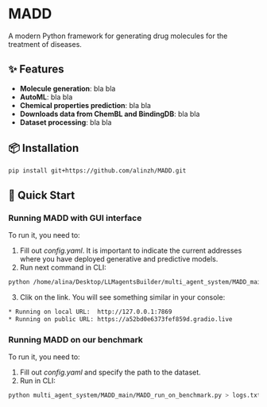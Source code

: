 # MADD

A modern Python framework for generating drug molecules for the treatment of diseases.

## ✨ Features

- **Molecule generation**: bla bla
- **AutoML**: bla bla
- **Chemical properties prediction**:  bla bla
- **Downloads data from ChemBL and BindingDB**:  bla bla
- **Dataset processing**:  bla bla

## 📦 Installation

```bash
pip install git+https://github.com/alinzh/MADD.git
```

## 🚀 Quick Start
### Running MADD with GUI interface
To run it, you need to:
1) Fill out _config.yaml_. It is important to indicate the current addresses where you have deployed generative and predictive models.
2) Run next command in CLI:
   
```bash
python /home/alina/Desktop/LLMagentsBuilder/multi_agent_system/MADD_main/MADD_gui.py
```
3) Clik on the link. You will see something similar in your console:
```bash
* Running on local URL:  http://127.0.0.1:7869
* Running on public URL: https://a52bd0e6373fef859d.gradio.live
```

### Running MADD on our benchmark
To run it, you need to:
1) Fill out _config.yaml_ and specify the path to the dataset.
2) Run in CLI:
   
```bash
python multi_agent_system/MADD_main/MADD_run_on_benchmark.py > logs.txt
```
